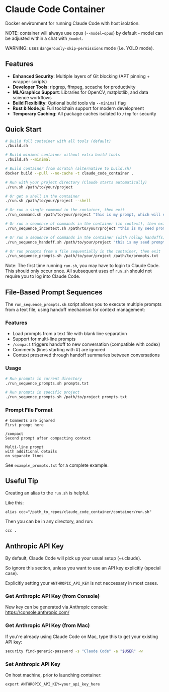 # Claude Code Container

Docker environment for running Claude Code with host isolation.

NOTE: container will always use opus (`--model=opus`) by default - model can be adjusted within a chat with `/model`.

WARNING: uses `dangerously-skip-permissions` mode (i.e. YOLO mode).

## Features

- **Enhanced Security**: Multiple layers of Git blocking (APT pinning + wrapper scripts)
- **Developer Tools**: ripgrep, ffmpeg, sccache for productivity
- **ML/Graphics Support**: Libraries for OpenCV, matplotlib, and data science workflows
- **Build Flexibility**: Optional build tools via `--minimal` flag
- **Rust & Node.js**: Full toolchain support for modern development
- **Temporary Caching**: All package caches isolated to `/tmp` for security

## Quick Start

```bash
# Build full container with all tools (default)
./build.sh

# Build minimal container without extra build tools
./build.sh --minimal

# Build container from scratch (alternative to build.sh)
docker build --pull --no-cache -t claude_code_container .

# Run with your project directory (Claude starts automatically)
./run.sh /path/to/your/project

# Or get a shell in the container
./run.sh /path/to/your/project --shell

# Or run a single command in the container, then exit
./run_command.sh /path/to/your/project "this is my prompt, which will execute in the container"

# Or run a sequence of commands in the container (in context), then exit
./run_sequence_incontext.sh /path/to/your/project "this is my seed prompt"

# Or run a sequence of commands in the container (with rollup handoffs), then exit
./run_sequence_handoff.sh /path/to/your/project "this is my seed prompt"

# Or run prompts from a file sequentially in the container, then exit
./run_sequence_prompts.sh /path/to/your/project /path/to/prompts.txt
```

Note: The first time running `run.sh`, you may have to login to Claude Code. This should only occur once. All subsequent uses of `run.sh` should not require you to log into Claude Code.

## File-Based Prompt Sequences

The `run_sequence_prompts.sh` script allows you to execute multiple prompts from a text file, using handoff mechanism for context management:

### Features
- Load prompts from a text file with blank line separation
- Support for multi-line prompts
- `/compact` triggers handoff to new conversation (compatible with codex)
- Comments (lines starting with #) are ignored
- Context preserved through handoff summaries between conversations

### Usage
```bash
# Run prompts in current directory
./run_sequence_prompts.sh prompts.txt

# Run prompts in specific project
./run_sequence_prompts.sh /path/to/project prompts.txt
```

### Prompt File Format
```
# Comments are ignored
First prompt here

/compact
Second prompt after compacting context

Multi-line prompt
with additional details
on separate lines
```

See `example_prompts.txt` for a complete example.

## Useful Tip

Creating an alias to the `run.sh` is helpful.

Like this:

```
alias ccc="/path_to_repos/claude_code_container/container/run.sh"
```

Then you can be in any directory, and run:

```
ccc .
```

## Anthropic API Key

By default, Claude Code will pick up your usual setup (~/.claude).

So ignore this section, unless you want to use an API key explicitly (special case).

Explicitly setting your `ANTHROPIC_API_KEY` is not neccessary in most cases.

### Get Anthropic API Key (from Console)

New key can be generated via Anthropic console: https://console.anthropic.com/

### Get Anthropic API Key (from Mac)

If you're already using Claude Code on Mac, type this to get your existing API key:

```bash
security find-generic-password -s "Claude Code" -a "$USER" -w
```

### Set Anthropic API Key

On host machine, prior to launching container:

```
export ANTHROPIC_API_KEY=your_api_key_here
```